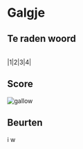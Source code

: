 # Galgje

## Te raden woord

| | | | | 
|-|-|-|-|

|1|2|3|4|

## Score
![gallow](./images/3.png)

## Beurten
i
w
